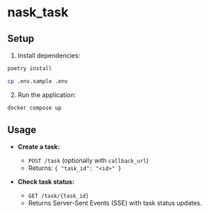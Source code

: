 # nask_task

## Setup

1. Install dependencies:
```bash
poetry install
```

```bash
cp .env.sample .env
```

2. Run the application:
```bash
docker compose up
```

## Usage

- **Create a task:**
  - `POST /task` (optionally with `callback_url`)
  - Returns: `{ "task_id": "<id>" }`

- **Check task status:**
  - `GET /task/{task_id}`
  - Returns Server-Sent Events (SSE) with task status updates.
